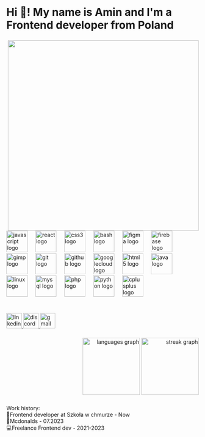 <br clear="both">

<h1 align="left">Hi 👋! My name is Amin and I'm a Frontend developer from Poland</h1>

###

<img align="right" height="500" src="https://gifdb.com/images/high/cyberpunk-pixel-city-neon-2bagugxcfp2to7tx.gif"  />

###

<div align="left">
  <img src="https://cdn.jsdelivr.net/gh/devicons/devicon/icons/javascript/javascript-original.svg" height="55.5" alt="javascript logo"  />
  <img width="12.5" />
  <img src="https://cdn.jsdelivr.net/gh/devicons/devicon/icons/react/react-original.svg" height="55.5" alt="react logo"  />
  <img width="12.5" />
  <img src="https://cdn.jsdelivr.net/gh/devicons/devicon/icons/css3/css3-original.svg" height="55.5" alt="css3 logo"  />
  <img width="12.5" />
  <img src="https://cdn.jsdelivr.net/gh/devicons/devicon/icons/bash/bash-original.svg" height="55.5" alt="bash logo"  />
  <img width="12.5" />
  <img src="https://cdn.jsdelivr.net/gh/devicons/devicon/icons/figma/figma-original.svg" height="55.5" alt="figma logo"  />
  <img width="12.5" />
  <img src="https://cdn.jsdelivr.net/gh/devicons/devicon/icons/firebase/firebase-plain.svg" height="55.5" alt="firebase logo"  />
  <img width="12.5" />
  <img src="https://cdn.jsdelivr.net/gh/devicons/devicon/icons/gimp/gimp-original.svg" height="55.5" alt="gimp logo"  />
  <img width="12.5" />
  <img src="https://cdn.jsdelivr.net/gh/devicons/devicon/icons/git/git-original.svg" height="55.5" alt="git logo"  />
  <img width="12.5" />
  <img src="https://cdn.jsdelivr.net/gh/devicons/devicon/icons/github/github-original.svg" height="55.5" alt="github logo"  />
  <img width="12.5" />
  <img src="https://cdn.jsdelivr.net/gh/devicons/devicon/icons/googlecloud/googlecloud-original.svg" height="55.5" alt="googlecloud logo"  />
  <img width="12.5" />
  <img src="https://cdn.jsdelivr.net/gh/devicons/devicon/icons/html5/html5-original.svg" height="55.5" alt="html5 logo"  />
  <img width="12.5" />
  <img src="https://cdn.jsdelivr.net/gh/devicons/devicon/icons/java/java-original.svg" height="55.5" alt="java logo"  />
  <img width="12.5" />
  <img src="https://cdn.jsdelivr.net/gh/devicons/devicon/icons/linux/linux-original.svg" height="55.5" alt="linux logo"  />
  <img width="12.5" />
  <img src="https://cdn.jsdelivr.net/gh/devicons/devicon/icons/mysql/mysql-original.svg" height="55.5" alt="mysql logo"  />
  <img width="12.5" />
  <img src="https://cdn.jsdelivr.net/gh/devicons/devicon/icons/php/php-original.svg" height="55.5" alt="php logo"  />
  <img width="12.5" />
  <img src="https://cdn.jsdelivr.net/gh/devicons/devicon/icons/python/python-original.svg" height="55.5" alt="python logo"  />
  <img width="12.5" />
  <img src="https://cdn.jsdelivr.net/gh/devicons/devicon/icons/cplusplus/cplusplus-original.svg" height="55.5" alt="cplusplus logo"  />
</div>

###

<br clear="both">

<div align="left">
  <a href="https://www.linkedin.com/in/amin-maatallah-b94a29242/" target="_blank">
    <img src="https://img.shields.io/static/v1?message=LinkedIn&logo=linkedin&label=&color=1c097d&logoColor=00d8f5&labelColor=6a20c9&style=for-the-badge" height="40" alt="linkedin logo"  />
  </a>
  <a href="discordapp.com/users/564399986809503765" target="_blank">
    <img src="https://img.shields.io/static/v1?message=Discord&logo=discord&label=&color=1c097d&logoColor=00d8f5&labelColor=6a20c9&style=for-the-badge" height="40" alt="discord logo"  />
  </a>
  <a href="aminmaatallah4@gmail.com" target="_blank">
    <img src="https://img.shields.io/static/v1?message=Gmail&logo=gmail&label=&color=1c097d&logoColor=00d8f5&labelColor=5032a8&style=for-the-badge" height="40" alt="gmail logo"  />
  </a>
</div>

###

<div align="right">
  <img src="https://github-readme-stats.vercel.app/api/top-langs?username=Amin-Maatallah&locale=en&hide_title=false&layout=compact&card_width=320&langs_count=5&theme=tokyonight&hide_border=false&order=2" height="150" alt="languages graph"  />
  <img src="https://streak-stats.demolab.com?user=Amin-Maatallah&locale=en&mode=daily&theme=tokyonight&hide_border=false&border_radius=5&order=3" height="150" alt="streak graph"  />
</div>

###

<p align="left">Work history:<br>🔭Frontend developer at Szkoła w chmurze - Now<br>🍔Mcdonalds - 07.2023<br>💻Freelance Frontend dev - 2021-2023</p>

###
